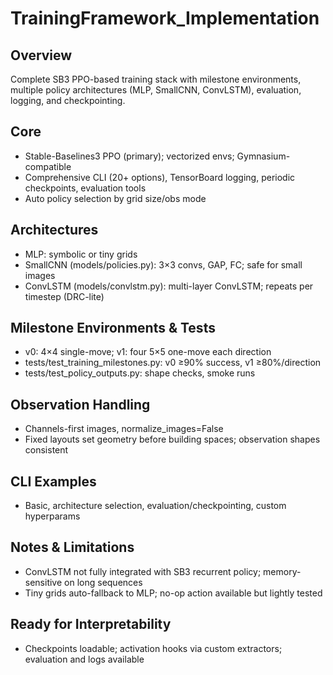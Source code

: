 # TrainingFramework_Implementation

## Overview
Complete SB3 PPO-based training stack with milestone environments, multiple policy architectures (MLP, SmallCNN, ConvLSTM), evaluation, logging, and checkpointing.

## Core
- Stable-Baselines3 PPO (primary); vectorized envs; Gymnasium-compatible
- Comprehensive CLI (20+ options), TensorBoard logging, periodic checkpoints, evaluation tools
- Auto policy selection by grid size/obs mode

## Architectures
- MLP: symbolic or tiny grids
- SmallCNN (models/policies.py): 3×3 convs, GAP, FC; safe for small images
- ConvLSTM (models/convlstm.py): multi-layer ConvLSTM; repeats per timestep (DRC-lite)

## Milestone Environments & Tests
- v0: 4×4 single-move; v1: four 5×5 one-move each direction
- tests/test_training_milestones.py: v0 ≥90% success, v1 ≥80%/direction
- tests/test_policy_outputs.py: shape checks, smoke runs

## Observation Handling
- Channels-first images, normalize_images=False
- Fixed layouts set geometry before building spaces; observation shapes consistent

## CLI Examples
- Basic, architecture selection, evaluation/checkpointing, custom hyperparams

## Notes & Limitations
- ConvLSTM not fully integrated with SB3 recurrent policy; memory-sensitive on long sequences
- Tiny grids auto-fallback to MLP; no-op action available but lightly tested

## Ready for Interpretability
- Checkpoints loadable; activation hooks via custom extractors; evaluation and logs available
